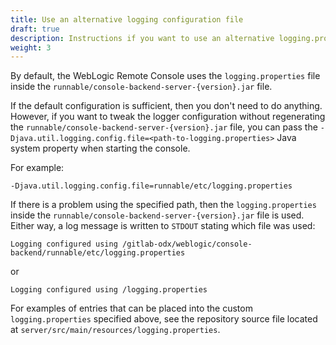 ```yaml
---
title: Use an alternative logging configuration file
draft: true
description: Instructions if you want to use an alternative logging.properties file
weight: 3
---
```


By default, the WebLogic Remote Console uses the `logging.properties` file inside the `runnable/console-backend-server-{version}.jar` file.

If the default configuration is sufficient, then you don't need to do anything. However, if you want to tweak the logger configuration without regenerating the `runnable/console-backend-server-{version}.jar` file, you can pass the `-Djava.util.logging.config.file=<path-to-logging.properties>` Java system property when starting the console.

For example:
```
-Djava.util.logging.config.file=runnable/etc/logging.properties
```
If there is a problem using the specified path, then the `logging.properties` inside the `runnable/console-backend-server-{version}.jar` file is used. Either way, a log message is written to `STDOUT` stating which file was used:
```
Logging configured using /gitlab-odx/weblogic/console-backend/runnable/etc/logging.properties
```
or
```
Logging configured using /logging.properties
```

For examples of entries that can be placed into the custom `logging.properties` specified above, see the repository source file located at `server/src/main/resources/logging.properties`.